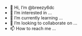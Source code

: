 - 👋 Hi, I’m @breezy6dc
- 👀 I’m interested in ...
- 🌱 I’m currently learning ...
- 💞️ I’m looking to collaborate on ...
- 📫 How to reach me ...

<!---
breezy6dc/breezy6dc is a ✨ special ✨ repository because its `README.md` (this file) appears on your GitHub profile.
You can click the Preview link to take a look at your changes.
--->
